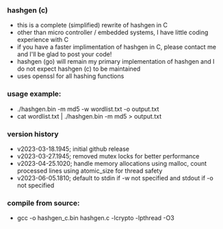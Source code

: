 ### hashgen (c)
- this is a complete (simplified) rewrite of hashgen in C
- other than micro controller / embedded systems, I have little coding experience with C
- if you have a faster implimentation of hashgen in C, please contact me and I'll be glad to post your code!
- hashgen (go) will remain my primary implementation of hashgen and I do not expect hashgen (c) to be maintained
- uses openssl for all hashing functions

### usage example:
- ./hashgen.bin -m md5 -w wordlist.txt -o output.txt
- cat wordlist.txt | ./hashgen.bin -m md5 > output.txt

### version history
- v2023-03-18.1945; initial github release
- v2023-03-27.1945; removed mutex locks for better performance
- v2023-04-25.1020; handle memory allocations using malloc, count processed lines using atomic_size for thread safety
- v2023-06-05.1810; default to stdin if -w not specified and stdout if -o not specified

### compile from source:
- gcc -o hashgen_c.bin hashgen.c -lcrypto -lpthread -O3